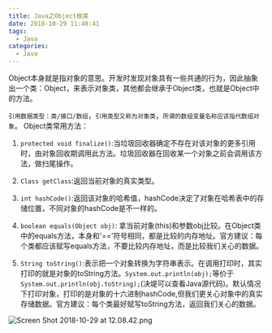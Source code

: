 ```yaml
---
title: Java之Object根类
date: 2018-10-29 11:48:41
tags:
  - Java
categories:
  - Java
---
```


Object本身就是指对象的意思。开发时发现对象具有一些共通的行为，因此抽象出一个类：Object，来表示对象类，其他都会继承于Object类，也就是Object中的方法。

`引用数据类型：类/接口/数组`，`引用类型又称为对象类`，`所谓的数组变量名称应该指代数组对象`。
Object类常用方法：

1. `protected void finalize()`:当垃圾回收器确定不存在对该对象的更多引用时，由对象回收期调用此方法。垃圾回收器在回收某一个对象之前会调用该方法，做扫尾操作。

2. `Class getClass`:返回当前对象的真实类型。

3. `int hashCode()`:返回该对象的哈希值，hashCode决定了对象在哈希表中的存储位置，不同对象的hashCode是不一样的。

4. `boolean equals(Object obj)`: 拿当前对象(this)和参数obj比较。在Object类中的equals方法，本身和'=='符号相同，都是比较的内存地址。官方建议：每个类都应该赋写equals方法，不要比较内存地址，而是比较我们关心的数据。

5. `String toString()`:表示把一个对象转换为字符串表示。在调用打印时，其实打印的就是对象的toString方法。`System.out.println(obj);`等价于`System.out.println(obj.toString);`(决堤可以查看Java源代码)。默认情况下打印对象，打印的是对象的十六进制hashCode,但我们更关心对象中的真实存储数据。官方建议：每个类最好赋写toString方法，返回我们关心的数据。


![Screen Shot 2018-10-29 at 12.08.42.png](https://upload-images.jianshu.io/upload_images/2952111-d5a996ebf97c420b.png?imageMogr2/auto-orient/strip%7CimageView2/2/w/1240)
